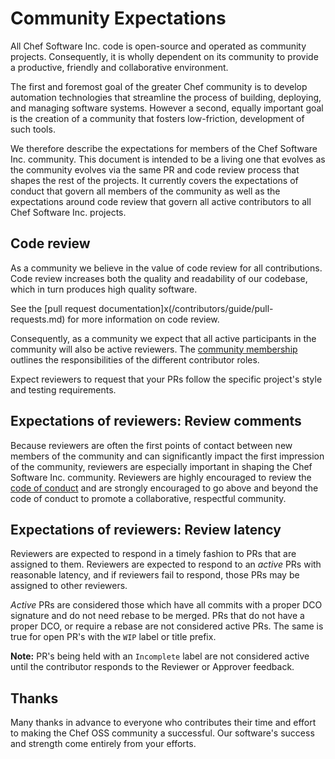 # Community Expectations

All Chef Software Inc. code is open-source and operated as community projects. Consequently, it is wholly dependent on its community to provide a productive, friendly and collaborative environment.

The first and foremost goal of the greater Chef community is to develop automation technologies that streamline the process of building, deploying, and managing software systems. However a second, equally important goal is the creation of a community that fosters low-friction, development of such tools.

We therefore describe the expectations for members of the Chef Software Inc. community. This document is intended to be a living one that evolves as the community evolves via the same PR and code review process that shapes the rest of the projects. It currently covers the expectations of conduct that govern all members of the community as well as the expectations around code review that govern all active contributors to all Chef Software Inc. projects.

## Code review

As a community we believe in the value of code review for all contributions. Code review increases both the quality and readability of our codebase, which in turn produces high quality software.

See the [pull request documentation]x(/contributors/guide/pull-requests.md) for more information on code review.

Consequently, as a community we expect that all active participants in the community will also be active reviewers. The [community membership](/community-membership.md) outlines the responsibilities of the different contributor roles. 

Expect reviewers to request that your PRs follow the specific project's style and testing requirements.

## Expectations of reviewers: Review comments

Because reviewers are often the first points of contact between new members of the community and can significantly impact the first impression of the community, reviewers are especially important in shaping the Chef Software Inc. community. Reviewers are highly encouraged to review the [code of conduct](/governance.md#code-of-conduct) and are strongly encouraged to go above and beyond the code of conduct to promote a collaborative, respectful community.

## Expectations of reviewers: Review latency

Reviewers are expected to respond in a timely fashion to PRs that are assigned to them. Reviewers are expected to respond to an *active* PRs with reasonable latency, and if reviewers fail to respond, those PRs may be assigned to other reviewers.

*Active* PRs are considered those which have all commits with a proper DCO signature and do not need rebase to be merged. PRs that do not have a proper DCO, or require a rebase are not considered active PRs. The same is true for open PR's with the `WIP` label or title prefix.

**Note:** PR's being held with an `Incomplete` label are not considered active until the contributor responds to the Reviewer or Approver feedback.

## Thanks

Many thanks in advance to everyone who contributes their time and effort to making the Chef OSS community a successful. Our software's success and strength come entirely from your efforts.

